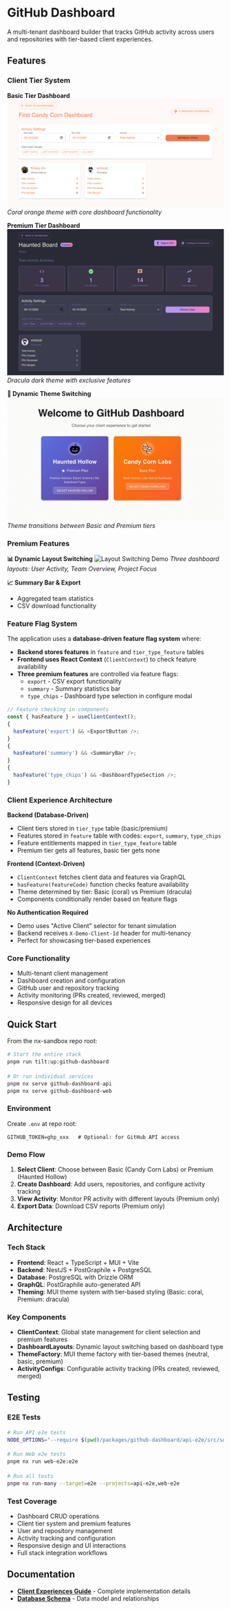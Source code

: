 # GitHub Dashboard

A multi-tenant dashboard builder that tracks GitHub activity across users and repositories with tier-based client experiences.

## Features

### Client Tier System

**Basic Tier Dashboard**
![Basic Tier Dashboard](../../docs/images/basic-dashboard.png)
_Coral orange theme with core dashboard functionality_

**Premium Tier Dashboard**
![Premium Tier Dashboard](../../docs/images/premium-dashboard.png)
_Dracula dark theme with exclusive features_

**🎨 Dynamic Theme Switching**
![Theme Switching Demo](../../docs/videos/theme-switching.gif)
_Theme transitions between Basic and Premium tiers_

### Premium Features

**📊 Dynamic Layout Switching**
![Layout Switching Demo](../../docs/videos/layout-switching.gif)
_Three dashboard layouts: User Activity, Team Overview, Project Focus_

**📈 Summary Bar & Export**

- Aggregated team statistics
- CSV download functionality

### Feature Flag System

The application uses a **database-driven feature flag system** where:

- **Backend stores features** in `feature` and `tier_type_feature` tables
- **Frontend uses React Context** (`ClientContext`) to check feature availability
- **Three premium features** are controlled via feature flags:
  - `export` - CSV export functionality
  - `summary` - Summary statistics bar
  - `type_chips` - Dashboard type selection in configure modal

```typescript
// Feature checking in components
const { hasFeature } = useClientContext();
{
  hasFeature('export') && <ExportButton />;
}
{
  hasFeature('summary') && <SummaryBar />;
}
{
  hasFeature('type_chips') && <DashboardTypeSection />;
}
```

### Client Experience Architecture

**Backend (Database-Driven)**

- Client tiers stored in `tier_type` table (basic/premium)
- Features stored in `feature` table with codes: `export`, `summary`, `type_chips`
- Feature entitlements mapped in `tier_type_feature` table
- Premium tier gets all features, basic tier gets none

**Frontend (Context-Driven)**

- `ClientContext` fetches client data and features via GraphQL
- `hasFeature(featureCode)` function checks feature availability
- Theme determined by tier: Basic (coral) vs Premium (dracula)
- Components conditionally render based on feature flags

**No Authentication Required**

- Demo uses "Active Client" selector for tenant simulation
- Backend receives `X-Demo-Client-Id` header for multi-tenancy
- Perfect for showcasing tier-based experiences

### Core Functionality

- Multi-tenant client management
- Dashboard creation and configuration
- GitHub user and repository tracking
- Activity monitoring (PRs created, reviewed, merged)
- Responsive design for all devices

## Quick Start

From the nx-sandbox repo root:

```bash
# Start the entire stack
pnpm run tilt:up:github-dashboard

# Or run individual services
pnpm nx serve github-dashboard-api
pnpm nx serve github-dashboard-web
```

### Environment

Create `.env` at repo root:

```
GITHUB_TOKEN=ghp_xxx   # Optional: for GitHub API access
```

### Demo Flow

1. **Select Client**: Choose between Basic (Candy Corn Labs) or Premium (Haunted Hollow)
2. **Create Dashboard**: Add users, repositories, and configure activity tracking
3. **View Activity**: Monitor PR activity with different layouts (Premium only)
4. **Export Data**: Download CSV reports (Premium only)

## Architecture

### Tech Stack

- **Frontend**: React + TypeScript + MUI + Vite
- **Backend**: NestJS + PostGraphile + PostgreSQL
- **Database**: PostgreSQL with Drizzle ORM
- **GraphQL**: PostGraphile auto-generated API
- **Theming**: MUI theme system with tier-based styling (Basic: coral, Premium: dracula)

### Key Components

- **ClientContext**: Global state management for client selection and premium features
- **DashboardLayouts**: Dynamic layout switching based on dashboard type
- **ThemeFactory**: MUI theme factory with tier-based themes (neutral, basic, premium)
- **ActivityConfigs**: Configurable activity tracking (PRs created, reviewed, merged)

## Testing

### E2E Tests

```bash
# Run API e2e tests
NODE_OPTIONS="--require $(pwd)/packages/github-dashboard/api-e2e/src/support/register-nock.js" pnpm nx run api-e2e:e2e

# Run Web e2e tests
pnpm nx run web-e2e:e2e

# Run all tests
pnpm nx run-many --target=e2e --projects=api-e2e,web-e2e
```

### Test Coverage

- Dashboard CRUD operations
- Client tier system and premium features
- User and repository management
- Activity tracking and configuration
- Responsive design and UI interactions
- Full stack integration workflows

## Documentation

- **[Client Experiences Guide](../../docs/02-demo-client-experiences.md)** - Complete implementation details
- **[Database Schema](../../docs/architecture-database-schema.md)** - Data model and relationships
